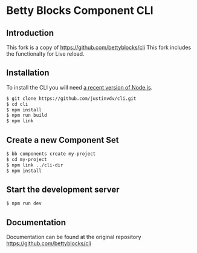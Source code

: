 # Betty Blocks Component CLI

## Introduction

This fork is a copy of https://github.com/bettyblocks/cli
This fork includes the functionalty for Live reload.

## Installation

To install the CLI you will need [a recent version of Node.js](https://nodejs.org/en/).

```bash
$ git clone https://github.com/justinvdv/cli.git
$ cd cli
$ npm install
$ npm run build
$ npm link
```

## Create a new Component Set

```bash
$ bb components create my-project
$ cd my-project
$ npm link ../cli-dir
$ npm install
```

## Start the development server

```bash
$ npm run dev
```

## Documentation

Documentation can be found at the original repository https://github.com/bettyblocks/cli
